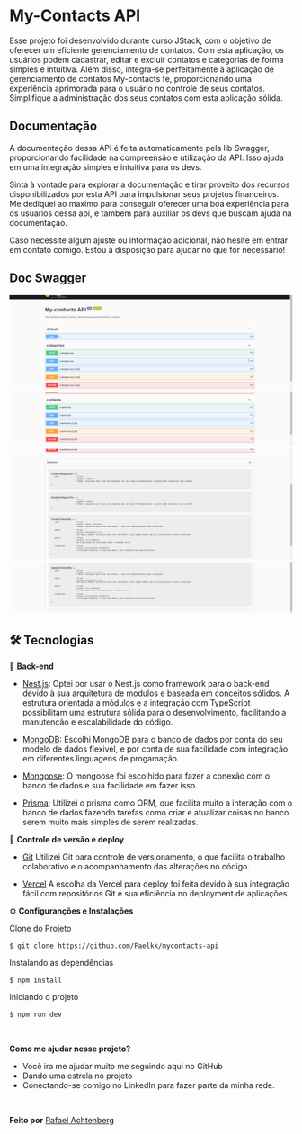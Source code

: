# My-Contacts API

Esse projeto foi desenvolvido durante curso JStack, com o objetivo de oferecer um eficiente gerenciamento de contatos. Com esta aplicação, os usuários podem cadastrar, editar e excluir contatos e categorias de forma simples e intuitiva. Além disso, integra-se perfeitamente à aplicação de gerenciamento de contatos My-contacts fe, proporcionando uma experiência aprimorada para o usuário no controle de seus contatos. Simplifique a administração dos seus contatos com esta aplicação sólida.

## Documentação

A documentação dessa API é feita automaticamente pela lib Swagger, proporcionando facilidade na compreensão e utilização da API. Isso ajuda em uma integração simples e intuitiva para os devs.

Sinta à vontade para explorar a documentação e tirar proveito dos recursos disponibilizados por esta API para impulsionar seus projetos financeiros. Me dediquei ao maximo para conseguir oferecer uma boa experiência para os usuarios dessa api, e tambem para auxiliar os devs que buscam ajuda na documentação.

Caso necessite algum ajuste ou informação adicional, não hesite em entrar em contato comigo. Estou à disposição para ajudar no que for necessário!

## Doc Swagger

<img src="public/swagger doc.png">
<img src="public/swagger doc2.png">
<img src="public/schema swagger.png">
<img src="public/schema swagger2.png">

## 🛠️ Tecnologias

📁 **Back-end**

- [Nest.js](https://docs.nestjs.com/): Optei por usar o Nest.js como framework para o back-end devido à sua arquitetura de modulos e baseada em conceitos sólidos. A estrutura orientada a módulos e a integração com TypeScript possibilitam uma estrutura sólida para o desenvolvimento, facilitando a manutenção e escalabilidade do código.

- [MongoDB](https://www.mongodb.com/pt-br): Escolhi MongoDB para o banco de dados por conta do seu modelo de dados flexivel, e por conta de sua facilidade com integração em diferentes linguagens de progamação.

- [Mongoose](https://mongoosejs.com/): O mongoose foi escolhido para fazer a conexão com o banco de dados e sua facilidade em fazer isso.

- [Prisma](https://www.prisma.io/): Utilizei o prisma como ORM, que facilita muito a interação com o banco de dados fazendo tarefas como criar e atualizar coisas no banco serem muito mais simples de serem realizadas.

🔋 **Controle de versão e deploy**

- [Git](https://git-scm.com) Utilizei Git para controle de versionamento, o que facilita o trabalho colaborativo e o acompanhamento das alterações no código.

- [Vercel](https://vercel.com/) A escolha da Vercel para deploy foi feita devido à sua integração fácil com repositórios Git e sua eficiência no deployment de aplicações.

⚙️ **Configuranções e Instalações**

Clone do Projeto

    $ git clone https://github.com/Faelkk/mycontacts-api

Instalando as dependências

    $ npm install

Iniciando o projeto

    $ npm run dev

<br>

**Como me ajudar nesse projeto?**

- Você ira me ajudar muito me seguindo aqui no GitHub
- Dando uma estrela no projeto
- Conectando-se comigo no LinkedIn para fazer parte da minha rede.

<br>

**Feito por**
[Rafael Achtenberg](linkedin.com/in/rafael-achtenberg-7a4b12284/)
